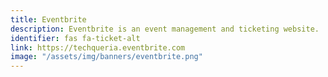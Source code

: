 ```yaml
---
title: Eventbrite
description: Eventbrite is an event management and ticketing website.
identifier: fas fa-ticket-alt
link: https://techqueria.eventbrite.com
image: "/assets/img/banners/eventbrite.png"
---
```

